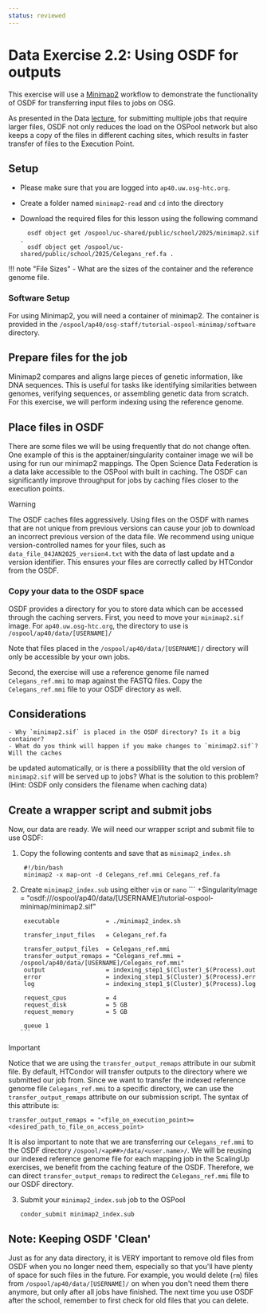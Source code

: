 ```yaml
---
status: reviewed
---
```


Data Exercise 2.2: Using OSDF for outputs
=========================================================
This exercise will use a [Minimap2](https://github.com/lh3/minimap2) workflow to
demonstrate the functionality of OSDF for transferring input files to jobs on OSG.

As presented in the Data [lecture](files/osgus25-data.pdf), for submitting multiple jobs that require larger files, OSDF not only reduces the load on the OSPool network
but also keeps a copy of the files in different caching sites, which results in faster transfer of files to the Execution Point. 


Setup
-----
- Please make sure that you are logged into `ap40.uw.osg-htc.org`.
- Create a folder named `minimap2-read` and `cd` into the directory
- Download the required files for this lesson using the following command

        osdf object get /ospool/uc-shared/public/school/2025/minimap2.sif .
        osdf object get /ospool/uc-shared/public/school/2025/Celegans_ref.fa .

!!! note "File Sizes"
    - What are the sizes of the container and the reference genome file.

### Software Setup
For using Minimap2, you will need a container of minimap2. The container is provided in the `/ospool/ap40/osg-staff/tutorial-ospool-minimap/software` directory. 


Prepare files for the job
--------------------------------
Minimap2 compares and aligns large pieces of genetic information, like DNA sequences. This is useful for tasks like identifying similarities between genomes, verifying sequences, or assembling genetic data from scratch. For this exercise, we will perform indexing using the reference genome.


Place files in OSDF
--------------------------------

There are some files we will be using frequently that do not change often. One example of this is the apptainer/singularity container image we will be using for run our minimap2 mappings. The Open Science Data Federation is a data lake accessible to the OSPool with built in caching. The OSDF can significantly improve throughput for jobs by caching files closer to the execution points. 

>[!WARNING]
> The OSDF caches files aggressively. Using files on the OSDF with names that are not unique from previous versions can cause your job to download an incorrect previous version of the data file. We recommend using unique version-controlled names for your files, such as `data_file_04JAN2025_version4.txt` with the data of last update and a version identifier. This ensures your files are correctly called by HTCondor from the OSDF. 

### Copy your data to the OSDF space

OSDF provides a directory for you to store data which can be accessed through the caching servers.
First, you need to move your `minimap2.sif` image. For `ap40.uw.osg-htc.org`, the directory
to use is `/ospool/ap40/data/[USERNAME]/`

Note that files placed in the `/ospool/ap40/data/[USERNAME]/` directory will only be accessible
by your own jobs.

Second, the exercise will use a reference genome file named `Celegans_ref.mmi` to map against the FASTQ files. Copy the `Celegans_ref.mmi` file to your OSDF directory as well.

Considerations
--------------
    - Why `minimap2.sif` is placed in the OSDF directory? Is it a big container?
    - What do you think will happen if you make changes to `minimap2.sif`? Will the caches
   be updated automatically, or is there a possiblility that the old version of
   `minimap2.sif` will be served up to jobs? What is the solution to this problem?
   (Hint: OSDF only considers the filename when caching data)

Create a wrapper script and submit jobs 
---------------------------------------

Now, our data are ready. We will need our wrapper script and submit file to use OSDF:

1. Copy the following contents and save that as `minimap2_index.sh`

        #!/bin/bash
        minimap2 -x map-ont -d Celegans_ref.mmi Celegans_ref.fa

2. Create `minimap2_index.sub` using either `vim` or `nano`
        ```
        +SingularityImage      = "osdf:///ospool/ap40/data/[USERNAME]/tutorial-ospool-minimap/minimap2.sif"
    
        executable             = ./minimap2_index.sh
        
        transfer_input_files   = Celegans_ref.fa
    
        transfer_output_files  = Celegans_ref.mmi 
        transfer_output_remaps = "Celegans_ref.mmi = /ospool/ap40/data/[USERNAME]/Celegans_ref.mmi"
        output                 = indexing_step1_$(Cluster)_$(Process).out
        error                  = indexing_step1_$(Cluster)_$(Process).err
        log                    = indexing_step1_$(Cluster)_$(Process).log
        
        request_cpus           = 4
        request_disk           = 5 GB
        request_memory         = 5 GB 
        
        queue 1
       ```
> [!IMPORTANT]  
> Notice that we are using the `transfer_output_remaps` attribute in our submit file. By default, HTCondor will transfer outputs to the directory where we submitted our job from. Since we want to transfer the indexed reference genome file `Celegans_ref.mmi` to a specific directory, we can use the `transfer_output_remaps` attribute on our submission script. The syntax of this attribute is:
>  
>   ```transfer_output_remaps = "<file_on_execution_point>=<desired_path_to_file_on_access_point>``` 
>  
> It is also important to note that we are transferring our `Celegans_ref.mmi` to the OSDF directory `/ospool/<ap##>/data/<user.name>/`. We will be reusing our indexed reference genome file for each mapping job in the ScalingUp exercises, we benefit from the caching feature of the OSDF. Therefore, we can direct `transfer_output_remaps` to redirect the `Celegans_ref.mmi` file to our OSDF directory.

   3. Submit your `minimap2_index.sub` job to the OSPool
       ```
      condor_submit minimap2_index.sub
      ```

Note: Keeping OSDF 'Clean'
--------------------------------

Just as for any data directory, it is VERY important to remove old files from OSDF when you no longer need them,
especially so that you'll have plenty of space for such files in the future.
For example, you would delete (`rm`) files from `/ospool/ap40/data/[USERNAME]/` on when you don't need them there
anymore, but only after all jobs have finished.
The next time you use OSDF after the school, remember to first check for old files that you can delete.



